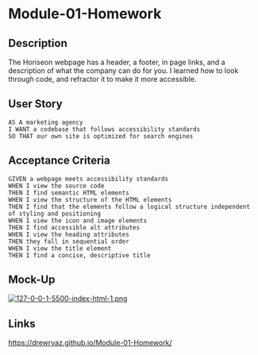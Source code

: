 # Module-01-Homework

## Description
The Horiseon webpage has a header, a footer, in page links, and a description of what the company can do for you. I learned how to look through code, and refractor it to make it more accessible.

## User Story

```
AS A marketing agency
I WANT a codebase that follows accessibility standards
SO THAT our own site is optimized for search engines
```

## Acceptance Criteria
```
GIVEN a webpage meets accessibility standards
WHEN I view the source code
THEN I find semantic HTML elements
WHEN I view the structure of the HTML elements
THEN I find that the elements follow a logical structure independent of styling and positioning
WHEN I view the icon and image elements
THEN I find accessible alt attributes
WHEN I view the heading attributes
THEN they fall in sequential order
WHEN I view the title element
THEN I find a concise, descriptive title
```

## Mock-Up
[![127-0-0-1-5500-index-html-1.png](https://i.postimg.cc/T2sCLPWy/127-0-0-1-5500-index-html-1.png)](https://postimg.cc/JtbbSMxm)

## Links
https://drewrvaz.github.io/Module-01-Homework/